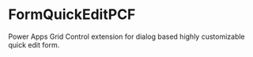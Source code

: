 # FormQuickEditPCF
Power Apps Grid Control extension for dialog based highly customizable quick edit form. 
